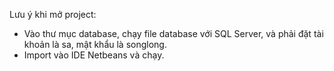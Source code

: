Lưu ý khi mở project:
- Vào thư mục database, chạy file database với SQL Server, và phải đặt tài khoản là sa, mật khẩu là songlong.
- Import vào IDE Netbeans và chạy.
